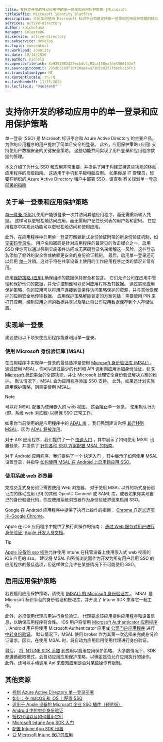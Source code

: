 ```yaml
---
title: 支持你开发的移动应用中的单一登录和应用保护策略 |Microsoft
titleSuffix: Microsoft identity platform
description: 介绍如何使用 Microsoft 标识平台构建支持单一登录和应用保护策略的移动应用程序并将其与 Azure Active Directory 集成。
services: active-directory
author: knicholasa
manager: CelesteDG
ms.service: active-directory
ms.subservice: develop
ms.topic: conceptual
ms.workload: identity
ms.date: 10/14/2020
ms.author: nichola
ms.openlocfilehash: 4a9282882d23ecbdc3c03ca158ea3de5566143e7
ms.sourcegitcommit: 295db318df10f20ae4aa71b5b03f7fb6cba15fc3
ms.translationtype: MT
ms.contentlocale: zh-CN
ms.lasthandoff: 11/15/2020
ms.locfileid: "94634848"
---
```

# <a name="support-single-sign-on-and-app-protection-policies-in-mobile-apps-you-develop"></a>支持你开发的移动应用中的单一登录和应用保护策略

单一登录 (SSO) 是 Microsoft 标识平台和 Azure Active Directory 的主要产品，为你的应用程序的用户提供了简单且安全的登录。 此外，应用保护策略 (应用) 支持使用户数据安全的关键安全策略。 这些功能共同实现了用户登录和应用程序数据的管理。

本文介绍了为什么 SSO 和应用非常重要，并提供了用于构建支持这些功能的移动应用程序的高级指南。 这适用于手机和平板电脑应用。 如果你是 IT 管理员，想要在组织的 Azure Active Directory 租户中部署 SSO，请查看 [有关规划单一登录部署的指南](../manage-apps/plan-sso-deployment.md)

## <a name="about-single-sign-on-and-app-protection-policies"></a>关于单一登录和应用保护策略

[单一登录 (SSO) ](../manage-apps/plan-sso-deployment.md) 使用户能够登录一次并访问其他应用程序，而无需重新输入凭据。 这样可以更轻松地访问应用，而无需用户记住长列表的用户名和密码。 在应用程序中实现此功能可以更轻松地访问和使用应用。

此外，在应用程序中启用单一登录可解锁新式身份验证附带的新身份验证机制，如 [无密码登录名](../authentication/concept-authentication-passwordless.md)。 用户名和密码是针对应用程序的最常见的攻击媒介之一，启用 SSO 使你可以通过强制实施条件访问或无密码登录名来缓解这一风险，这些登录名添加了额外的安全性或依赖更安全的身份验证机制。 最后，启用单一登录还可以启用 [单一](v2-protocols-oidc.md#single-sign-out)注销。这对于将在共享设备上使用的工作应用程序之类的情况非常有用。

应用[保护策略 (应用) ](/mem/intune/apps/app-protection-policy)确保组织的数据保持安全和包含。 它们允许公司在应用中管理和保护他们的数据，并允许控制谁可以访问应用程序及其数据。 通过实现应用保护策略，你的应用可以将用户连接到受条件访问策略保护的资源，并与其他受保护的应用安全地传输数据。 应用保护策略解除锁定的方案包括：需要使用 PIN 来打开应用、控制应用之间的数据共享以及阻止将公司应用数据保存到个人存储位置。

## <a name="implementing-single-sign-on"></a>实现单一登录

建议使用以下项来使应用程序能够利用单一登录。

### <a name="use-microsoft-authentication-library-msal"></a>使用 Microsoft 身份验证库 (MSAL) 

在应用程序中实现单一登录的最佳选择是使用 [Microsoft 身份验证库 (MSAL) ](msal-overview.md)。 通过使用 MSAL，你可以通过最少的代码和 API 调用向应用添加身份验证，获取 [Microsoft 标识平台](/azure/active-directory/develop/)的全部功能，并让 Microsoft 处理安全身份验证解决方案的维护。 默认情况下，MSAL 会为应用程序添加 SSO 支持。 此外，如果还计划实施应用保护策略，则需要使用 MSAL。

> [!NOTE]
> 可以将 MSAL 配置为使用嵌入的 web 视图。 这会阻止单一登录。 使用默认行为 (即，系统 web 浏览器) 以确保 SSO 正常工作。

如果你当前使用的是应用程序中的 [ADAL 库](../azuread-dev/active-directory-authentication-libraries.md) ，我们强烈建议你将 [其迁移到 MSAL](msal-migration.md)，因为 [ADAL 将被弃用](https://techcommunity.microsoft.com/t5/azure-active-directory-identity/update-your-applications-to-use-microsoft-authentication-library/ba-p/1257363)。

对于 iOS 应用程序，我们提供了一个 [快速入门](quickstart-v2-ios.md) ，其中展示了如何使用 MSAL 设置登录，并提供了 [针对各种 SSO 方案配置 MSAL 的指南](single-sign-on-macos-ios.md)。

对于 Android 应用程序，我们提供了一个 [快速入门](quickstart-v2-android.md) ，其中展示了如何使用 MSAL 设置登录，并指导 [如何使用 MSAL 在 Android 上启用跨应用 SSO](msal-android-single-sign-on.md)。

### <a name="use-the-system-web-browser"></a>使用系统 web 浏览器

完成交互式身份验证需要使用 Web 浏览器。 对于使用 MSAL 以外的新式身份验证库的移动应用 (即) 的其他 OpenID Connect 或 SAML 库，或者如果你实现自己的身份验证代码，你应使用系统浏览器作为身份验证界面来启用 SSO。

Google 在 Android 应用程序中提供了执行此操作的指南： [Chrome 自定义选项卡-Google Chrome](https://developer.chrome.com/multidevice/android/customtabs)。

Apple 在 iOS 应用程序中提供了执行此操作的指南： [通过 Web 服务对用户进行身份验证 |Apple 开发人员文档](https://developer.apple.com/documentation/authenticationservices/authenticating_a_user_through_a_web_service)。

> [!TIP]
> [Apple 设备的 sso 插件](apple-sso-plugin.md)允许使用 Intune 在托管设备上使用嵌入式 web 视图的 iOS 应用的 sso。 建议将 MSAL 和系统浏览器作为开发为所有用户启用 SSO 的应用程序的最佳选项，但这样做会允许在某些情况下不可能使用 SSO。

## <a name="enable-app-protection-policies"></a>启用应用保护策略

若要启用应用保护策略，请使用 [ (MSAL) 的 Microsoft 身份验证库 ](msal-overview.md)。 MSAL 是 Microsoft 标识平台的身份验证和授权库，并开发了 Intune SDK 来与它一起工作。

此外，必须使用代理应用进行身份验证。 代理要求该应用提供应用程序和设备信息，以确保应用程序符合性。 iOS 用户将使用 [Microsoft Authenticator 应用程序](../user-help/user-help-auth-app-sign-in.md) ，Android 用户将使用 Microsoft Authenticator 应用或 [公司门户应用程序](https://play.google.com/store/apps/details?id=com.microsoft.windowsintune.companyportal) 进行 [中转身份验证](brokered-auth.md)。 默认情况下，MSAL 使用 broker 作为其第一次选择来完成身份验证请求，因此，在使用 MSAL 时，将自动为应用启用使用代理进行身份验证。

最后， [将 INTUNE SDK 添加](/mem/intune/developer/app-sdk-get-started) 到应用以启用应用保护策略。 大多数情况下，SDK 都遵循截取模式，会自动应用应用保护策略，以确定是否允许应用执行的操作。 此外，还可以手动调用 Api 来告知应用是否对某些操作有限制。

## <a name="additional-resources"></a>其他资源

- [规划 Azure Active Directory 单一登录部署](../manage-apps/plan-sso-deployment.md)
- [如何：在 macOS 和 iOS 上配置 SSO](single-sign-on-macos-ios.md)
- [适用于 Apple 设备的 Microsoft 企业 SSO 插件（预览版）](apple-sso-plugin.md)
- [Android 中的中介身份验证](brokered-auth.md)
- [授权代理以及如何启用它们](authorization-agents.md)
- [Microsoft Intune App SDK 入门](/mem/intune/developer/app-sdk-get-started)
- [配置 Intune App SDK 设置](/mem/intune/developer/app-sdk-ios#configure-settings-for-the-intune-app-sdk)
- [受 Microsoft Intune 保护的应用](/mem/intune/apps/apps-supported-intune-apps)
